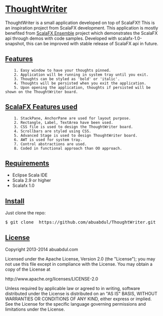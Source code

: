 <h1 id="thoughtwriter"><a href="#thoughtwriter" class="anchor">ThoughtWriter</a></h1>

<p>ThoughtWriter is a small application developed on top of ScalaFX!! This is an inspiration project from ScalaFX development. This application is mostly benefited from <a href="https://github.com/scalafx/Scalafx-ensemble">ScalaFX Ensemble</a> project which demonstrates the ScalaFX api through demos with code samples. Developed with scalafx-1.0-snapshot, this can be improved with stable release of ScalaFX api in future.</p>

<h2 id="features"><a href="#features" class="anchor">Features</a></h2>

<pre class="perl"><code>    <span class="number">1</span>. Easy window to have your thoughts pinned.
    <span class="number">2</span>. Application will be running in <span class="keyword">system</span> tray <span class="keyword">until</span> you <span class="keyword">exit</span>.
    <span class="number">3</span>. Thoughts can be styled as <span class="string">'bold'</span> <span class="keyword">or</span> <span class="string">'italic'</span>.
    <span class="number">4</span>. Thoughts will be persisted <span class="keyword">when</span> you <span class="keyword">exit</span> the application.
    <span class="number">5</span>. Upon opening the application, thoughts <span class="keyword">if</span> persisted will be shown on the ThoughtWriter board.
</code></pre>

<h2 id="scalafx-features-used"><a href="#scalafx-features-used" class="anchor">ScalaFX Features used</a></h2>

<pre class="cs"><code>    <span class="number">1.</span> StackPane, AnchorPane are used <span class="keyword">for</span> layout purpose.
    <span class="number">2.</span> Rectangle, Label, TextArea have been used.
    <span class="number">3.</span> CSS file <span class="keyword">is</span> used to design the ThoughtWriter board.
    <span class="number">4.</span> Scrollbars are styled <span class="keyword">using</span> CSS.
    <span class="number">5.</span> Advanced Stage <span class="keyword">is</span> used to design ThoughtWriter board.
    <span class="number">6.</span> AWT <span class="keyword">is</span> used <span class="keyword">for</span> system tray.
    <span class="number">7.</span> Control abstractions are used.
    <span class="number">8.</span> Coded <span class="keyword">in</span> functional approach than OO approach.
</code></pre>

<h2 id="requirements"><a href="#requirements" class="anchor">Requirements</a></h2>

<ul>
<li>Eclipse Scala IDE</li>
<li>Scala 2.9 or higher</li>
<li>Scalafx 1.0</li>
</ul>


<h2 id="install"><a href="#install" class="anchor">Install</a></h2>

<p>Just clone the repo:</p>

<pre class="no-highlight">$ git clone  https://github.com/abuabdul/ThoughtWriter.git</pre>


<h2 id="license"><a href="#license" class="anchor">License</a></h2>

<p>Copyright 2013-2014 abuabdul.com</p>

<p>Licensed under the Apache License, Version 2.0 (the "License");
you may not use this file except in compliance with the License.
You may obtain a copy of the License at</p>

<p> http://www.apache.org/licenses/LICENSE-2.0</p>

<p>Unless required by applicable law or agreed to in writing, software
distributed under the License is distributed on an "AS IS" BASIS,
WITHOUT WARRANTIES OR CONDITIONS OF ANY KIND, either express or implied.
See the License for the specific language governing permissions and
limitations under the License.</p>
